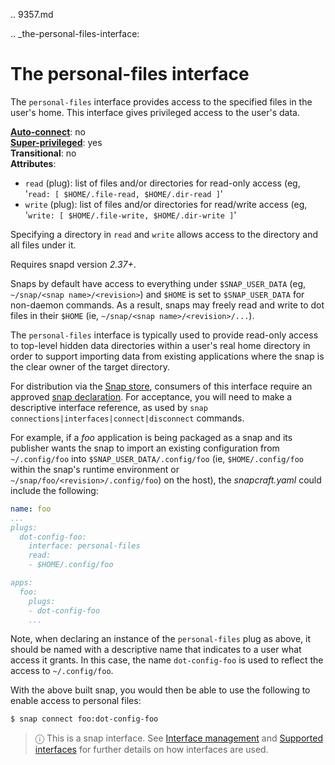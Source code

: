 .. 9357.md

.. _the-personal-files-interface:

# The personal-files interface

The `personal-files` interface provides access to the specified files in the user's home. This interface gives privileged access to the user's data.

**[Auto-connect](/t/interface-management/6154#heading--auto-connections)**: no</br>
**[Super-privileged](/t/super-privileged-interfaces/34740)**: yes</br>
**Transitional**: no</br>
**Attributes**:</br>
  * `read` (plug): list of files and/or directories for read-only access (eg, '`read: [ $HOME/.file-read, $HOME/.dir-read ]`'
  * `write` (plug): list of files and/or directories for read/write access (eg, '`write: [ $HOME/.file-write, $HOME/.dir-write ]`'

Specifying a directory in `read` and `write` allows access to the directory and all files under it.



Requires snapd version _2.37+_.

Snaps by default have access to everything under `$SNAP_USER_DATA` (eg, `~/snap/<snap name>/<revision>`) and `$HOME` is set to `$SNAP_USER_DATA` for non-daemon commands. As a result, snaps may freely read and write to dot files in their `$HOME` (ie, `~/snap/<snap name>/<revision>/...`).

The `personal-files` interface is typically used to provide read-only access to top-level hidden data directories within a user's real home directory in order to support importing data from existing applications where the snap is the clear owner of the target directory.

For distribution via the [Snap store](https://snapcraft.io/store), consumers of this interface require an approved [snap declaration](/t/process-for-aliases-auto-connections-and-tracks/455/). For acceptance, you will need to make a descriptive interface reference, as used by `snap connections|interfaces|connect|disconnect` commands.

For example, if a *foo* application is being packaged as a snap and its publisher wants the snap to import an existing configuration from `~/.config/foo` into `$SNAP_USER_DATA/.config/foo` (ie, `$HOME/.config/foo` within the snap's runtime environment or `~/snap/foo/<revision>/.config/foo`) on the host), the *snapcraft.yaml* could include the following:

```yaml
name: foo
...
plugs:
  dot-config-foo:
    interface: personal-files
    read:
    - $HOME/.config/foo

apps:
  foo:
    plugs:
    - dot-config-foo
    ...
```

Note, when declaring an instance of the `personal-files` plug as above, it should be named with a descriptive name that indicates to a user what access it grants. In this case, the name `dot-config-foo` is used to reflect the access to `~/.config/foo`.

With the above built snap, you would then be able to use the following to enable access to personal files:

```bash
$ snap connect foo:dot-config-foo
```

> ⓘ  This is a snap interface. See [Interface management](/t/interface-management/6154) and [Supported interfaces](/t/supported-interfaces/7744) for further details on how interfaces are used.
